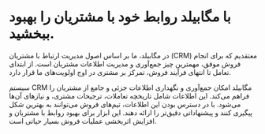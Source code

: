 # با مگابیلد روابط خود با مشتریان را بهبود ببخشید.

در مگابیلد، ما بر اساس اصول مدیریت ارتباط با مشتریان (CRM) معتقدیم که برای انجام فروش موفق، مهمترین چیز جمع‌آوری و مدیریت اطلاعات مشتریان است. از ابتدای تعامل تا انتهای فرآیند فروش، تمرکز بر مشتری در اوج اولویت‌های ما قرار دارد.

سیستم CRM مگابیلد امکان جمع‌آوری و نگهداری اطلاعات جزئی و جامع از مشتریان را فراهم می‌کند. این اطلاعات شامل تاریخچه تعاملات، ترجیحات مشتری، و نیازهای آن‌ها می‌شود. با در دسترس بودن این اطلاعات، تیم‌های فروش می‌توانند به بهترین شکل پیگیری کنند و پیشنهاداتی دقیق‌تر را ارائه دهند. این ابزار برای بهبود روابط با مشتریان و افزایش اثربخشی عملیات فروش بسیار حیاتی است.
